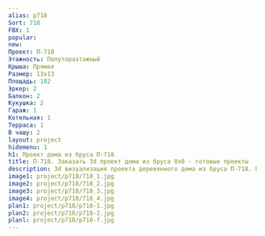 ```yaml
---
alias: p718
Sort: 718
FBX: 1
popular: 
new: 
Проект: П-718
Этажность: Полутораэтажный
Крыша: Прямая
Размер: 13х13
Площадь: 182
Эркер: 2
Балкон: 2
Кукушка: 2
Гараж: 1
Котельная: 1
Терраса: 1
В чашу: 2
layout: project
hidemenu: 1
h1: Проект дома из бруса П-718
title: П-718. Заказать 3d проект дома из бруса 8х8 - готовые проекты
description: 3d визуализация проекта деревянного дома из бруса П-718. Площадь 55 м2, размер 8х8. Вы можете внести любые изменения в проект.
image1: project/p718/718_1.jpg
image2: project/p718/718_2.jpg
image3: project/p718/718_3.jpg
image4: project/p718/718_4.jpg
plan1: project/p718/p718-1.jpg
plan2: project/p718/p718-2.jpg
planl: project/p718/p718-f.jpg
---
```

